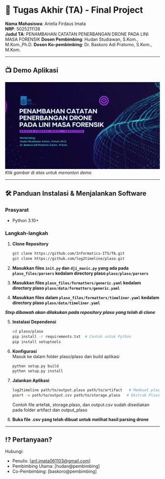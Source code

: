 # 🏁 Tugas Akhir (TA) - Final Project

**Nama Mahasiswa**: Ariella Firdaus Imata  
**NRP**: 5025211138  
**Judul TA**: PENAMBAHAN CATATAN PENERBANGAN DRONE PADA 
LINI MASA FORENSIK 
**Dosen Pembimbing**: Hudan Studiawan, S.Kom., M.Kom.,Ph.D.
**Dosen Ko-pembimbing**: Dr. Baskoro Adi Pratomo, S.Kom., M.Kom.

---

## 📺 Demo Aplikasi  


[![Demo Aplikasi](/assets/image.png)](https://www.youtube.com/watch?v=JFDYqSBl2NU)  
*Klik gambar di atas untuk menonton demo*

---


## 🛠 Panduan Instalasi & Menjalankan Software  

### Prasyarat  
- Python 3.10+

### Langkah-langkah  
1. **Clone Repository**  
   ```bash
   git clone https://github.com/Informatics-ITS/TA.git
   git clone https://github.com/log2timeline/plaso.git
   ```
2. **Masukkan files ```init.py``` dan ```dji_mavic.py``` yang ada pada  ```plaso_files/parsers``` kedalam directory plaso ```plaso/plaso/parsers```**

3. **Masukkan files ```plaso_files/formatters/generic.yaml``` kedalam directory plaso ```plaso/data/formatters/generic.yaml```**

4. **Masukkan files dalam ```plaso_files/formatters/timeliner.yaml``` kedalam directory plaso ```plaso/data/timeliner.yaml```**

***Step dibawah akan dilakukan pada repository plaso yang telah di clone***

5. **Instalasi Dependensi**
   ```bash
   cd plaso/plaso
   pip install -r requirements.txt  # Contoh untuk Python
   pip install setuptools
   ```
6. **Konfigurasi**  
   Masuk ke dalam folder plaso/plaso dan build aplikasi
   ```bash
   python setup.py build
   python setup.py install
   ```
7. **Jalankan Aplikasi**
   ```bash
   log2timeline path/to/output.plaso path/to/artifact   # Membuat plaso storage
   psort -w path/to/output.csv path/to/storage.plaso   # Ekstrak Plaso Storage yang dibuat
   ```
   Contoh file artefak, storage.plaso, dan output.csv sudah disediakan pada folder artifact dan output_plaso

8. **Buka file .csv yang telah dibuat untuk melihat hasil parsing drone**

---

## ⁉️ Pertanyaan?

Hubungi:
- Penulis: [aril.imata061103@gmail.com]
- Pembimbing Utama: [hudan@pembimbing]
- Co-Pembimbing: [baskoro@pembimbing]
